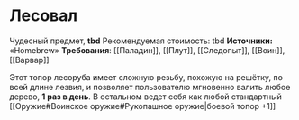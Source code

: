 # Лесовал

Чудесный предмет, **tbd**
Рекомендуемая стоимость: tbd
**Источники:** «Homebrew»
**Требования**: [[Паладин]], [[Плут]], [[Следопыт]], [[Воин]], [[Варвар]]

Этот топор лесоруба имеет сложную резьбу, похожую на решётку, по всей длине лезвия, и позволяет пользователю мгновенно валить любое дерево, **1 раз в день**. В остальном ведет себя как любой стандартный [[Оружие#Воинское оружие#Рукопашное оружие|боевой топор +1]]